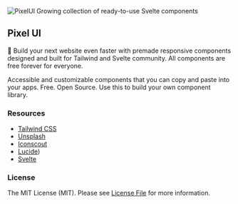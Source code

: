 ![PixelUI Growing collection of ready-to-use Svelte components](https://pixelui.dev/og-image.png)
## Pixel UI


🚀 Build your next website even faster with premade responsive components designed and built for Tailwind and Svelte community. All components are free forever for everyone.


Accessible and customizable components that you can copy and paste into your apps. Free. Open Source. Use this to build your own component library.

### Resources

-   [Tailwind CSS](https://tailwindcss.com)
-   [Unsplash](https://unsplash.com)
-   [Iconscout](https://iconscout.com)
-   [Lucide](https://lucide.dev/))
-   [Svelte](https://svelte.dev)


### License

The MIT License (MIT). Please see [License File](https://github.com/pixeluidev/pixelui-kits/blob/master/LICENSE) for more information.
